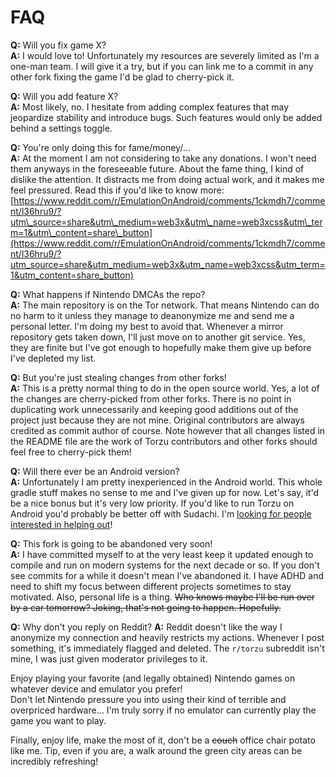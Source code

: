 # FAQ

**Q:** Will you fix game X?<br/>
**A:** I would love to! Unfortunately my resources are severely limited as I'm a one-man team. I will give it a try, but if you can link me to a commit in any other fork fixing the game I'd be glad to cherry-pick it.

**Q:** Will you add feature X?<br/>
**A:** Most likely, no. I hesitate from adding complex features that may jeopardize stability and introduce bugs. Such features would only be added behind a settings toggle.

**Q:** You're only doing this for fame/money/...<br/>
**A:** At the moment I am not considering to take any donations. I won't need them anyways in the foreseeable future.
About the fame thing, I kind of dislike the attention. It distracts me from doing actual work, and it makes me feel pressured. Read this if you'd like to know more: [https://www.reddit.com/r/EmulationOnAndroid/comments/1ckmdh7/comment/l36hru9/?utm\_source=share&utm\_medium=web3x&utm\_name=web3xcss&utm\_term=1&utm\_content=share\_button](https://www.reddit.com/r/EmulationOnAndroid/comments/1ckmdh7/comment/l36hru9/?utm_source=share&utm_medium=web3x&utm_name=web3xcss&utm_term=1&utm_content=share_button)

**Q:** What happens if Nintendo DMCAs the repo?<br/>
**A:** The main repository is on the Tor network. That means Nintendo can do no harm to it unless they manage to deanonymize me and send me a personal letter. I'm doing my best to avoid that.
Whenever a mirror repository gets taken down, I'll just move on to another git service. Yes, they are finite but I've got enough to hopefully make them give up before I've depleted my list.

**Q:** But you're just stealing changes from other forks!<br/>
**A:** This is a pretty normal thing to do in the open source world. Yes, a lot of the changes are cherry-picked from other forks. There is no point in duplicating work unnecessarily and keeping good additions out of the project just because they are not mine. Original contributors are always credited as commit author of course.
Note however that all changes listed in the README file are the work of Torzu contributors and other forks should feel free to cherry-pick them!

**Q:** Will there ever be an Android version?<br/>
**A:** Unfortunately I am pretty inexperienced in the Android world. This whole gradle stuff makes no sense to me and I've given up for now.
Let's say, it'd be a nice bonus but it's very low priority. If you'd like to run Torzu on Android you'd probably be better off with Sudachi. I'm [looking for people interested in helping out](http://vub63vv26q6v27xzv2dtcd25xumubshogm67yrpaz2rculqxs7jlfqad.onion/torzu-emu/torzu/issues/20)!

**Q:** This fork is going to be abandoned very soon!<br/>
**A:** I have committed myself to at the very least keep it updated enough to compile and run on modern systems for the next decade or so. If you don't see commits for a while it doesn't mean I've abandoned it.
I have ADHD and need to shift my focus between different projects sometimes to stay motivated. Also, personal life is a thing. ~~Who knows maybe I'll be run over by a car tomorrow? Joking, that's not going to happen. Hopefully.~~

**Q:** Why don't you reply on Reddit?
**A:** Reddit doesn't like the way I anonymize my connection and heavily restricts my actions. Whenever I post something, it's immediately flagged and deleted. The `r/torzu` subreddit isn't mine, I was just given moderator privileges to it.

Enjoy playing your favorite (and legally obtained) Nintendo games on whatever device and emulator you prefer!<br/>
Don't let Nintendo pressure you into using their kind of terrible and overpriced hardware... I'm truly sorry if no emulator can currently play the game you want to play.

Finally, enjoy life, make the most of it, don't be a ~~couch~~ office chair potato like me. Tip, even if you are, a walk around the green city areas can be incredibly refreshing!
